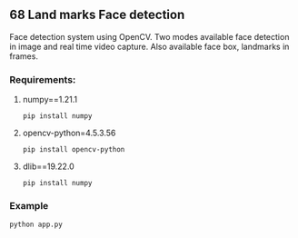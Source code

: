 ## 68 Land marks Face detection
Face detection system using OpenCV. Two modes available face detection in image and real time video capture. Also available face box, landmarks in frames.

### Requirements:
1. numpy==1.21.1
    ```
    pip install numpy
    ```
2. opencv-python=4.5.3.56
    ```
    pip install opencv-python
    ```
3. dlib==19.22.0
    ```
    pip install numpy
    ```

### Example
```
python app.py
```